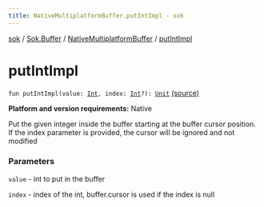 ```yaml
---
title: NativeMultiplatformBuffer.putIntImpl - sok
---
```


[sok](../../index.html) / [Sok.Buffer](../index.html) / [NativeMultiplatformBuffer](index.html) / [putIntImpl](./put-int-impl.html)

# putIntImpl

`fun putIntImpl(value: `[`Int`](https://kotlinlang.org/api/latest/jvm/stdlib/kotlin/-int/index.html)`, index: `[`Int`](https://kotlinlang.org/api/latest/jvm/stdlib/kotlin/-int/index.html)`?): `[`Unit`](https://kotlinlang.org/api/latest/jvm/stdlib/kotlin/-unit/index.html) [(source)](https://github.com/SeekDaSky/Sok/tree/master/native/sok-native-linux/src/Sok/Buffer/NativeMultiplatformBuffer.kt#L206)

**Platform and version requirements:** Native

Put the given integer inside the buffer starting at the buffer cursor position. If the index parameter is provided, the
cursor will be ignored and not modified

### Parameters

`value` - int to put in the buffer

`index` - index of the int, buffer.cursor is used if the index is null